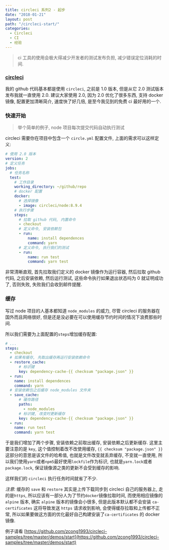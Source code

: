 ```yaml
---
title: circleci 系列2 - 起步
date: "2018-01-21"
layout: post
path: "/circleci-start/"
categories:
  - Circleci
  - CI
  - 经验
---
```


> ci 工具的使用会极大得减少开发者的测试发布负担, 减少错误定位消耗的时间.

### [circleci](https://circleci.com)

我的 github 代码基本都是使用 `circleci`, 之前是 1.0 版本, 但是从它 2.0 测试版本发布我就一直使用 2.0. 建议大家使用 2.0, 因为 2.0 优化了很多东西, 支持 docker 镜像, 配置更加清晰简介, 速度快了好几倍, 是至今我见到的免费 ci 最好用的一个.

<!--more-->

### 快速开始

> 举个简单的例子, node 项目每次提交代码自动执行测试

circleci 需要你在项目中包含一个 `circle.yml` 配置文件, 上面的需求可以这样定义:
```yaml
# 使用 2.0 版本
version: 2
# 定义任务
jobs:
  # 任务名称
  test:
    # 工作目录
    working_directory: ~/github/repo
    # docker 配置
    docker:
      # 选择镜像
      - image: circleci/node:8.9.4
    # 执行步骤
    steps:
      # 拉取 github 代码, 内置命令
      - checkout
      # 定义命令, 安装依赖包
      - run:
          name: install dependences
          command: yarn
      # 定义命令, 执行我们的测试
      - run:
          name: run test
          command: yarn test
```

非常清晰直观, 首先拉取我们定义的 docker 镜像作为运行容器, 然后拉取 github 代码, 之后安装依赖, 然后运行测试, 这些命令执行如果退出状态吗为 0 就证明成功了, 否则失败, 失败我们会收到邮件提醒.

### 缓存

写过 node 项目的人基本都知道 `node_modules` 的威力, 尽管 circleci 的服务器在国外而且网络很好, 但是还是没必要在可以使用缓存节约时间的情况下浪费那些时间.

所以我们需要为上面配置的`steps`增加缓存配置:
```yaml
# ...
steps:
  - checkout
  # 如果有缓存, 先取出缓存再运行安装依赖命令
  - restore_cache:
      # 标识键
      key: dependency-cache-{{ checksum "package.json" }}
  - run:
    name: install dependences
    command: yarn
  # 安装依赖包之后缓存 node_modules 文件夹
  - save_cache:
      # 缓存路径
      paths:
        - node_modules
      # 标识键, 改变时更新缓存
      key: dependency-cache-{{ checksum "package.json" }}
  - run:
    name: run test
    command: yarn test
```
于是我们增加了两个步骤, 安装依赖之前取出缓存, 安装依赖之后更新缓存. 这里主要注意的是 `key`, 这个值控制着改不改使用缓存, `{{ checksum "package.json" }}` 这部分的意思是该文件的哈希值, 也就是文件改变就丢弃缓存, 不变就一直使用, 所以我们使用`yarn`或者`npm5`最好使用`lockfile`作为标识, 也就是`yarn.lock`或者`package.lock`, 保证镜像源之类的更新不会受到缓存的影响.

这样我们的 `circleci` 执行任务时间就省了不少.

*注意:* 缓存的 `save` 和 `restore` 其实是上传下载同步到 circleci 自己的服务器上, 走的是`https`, 所以应该有一部分人为了节约`docker`镜像拉取时间, 而使用相应镜像的 `alpine` 版本, 确实 `alpine` 版本的镜像会小很多, 但是此版本默认都不会安装 `ca-certificates` 这将导致发送 `https` 请求收到影响, 会使得缓存拉取和上传都不正常, 所以如果要做这方面的优化最好自己构建安装了`ca-certificates` 的 docker 镜像.

例子请看 [https://github.com/zcong1993/circleci-samples/tree/master/demos/start](https://github.com/zcong1993/circleci-samples/tree/master/demos/start)
